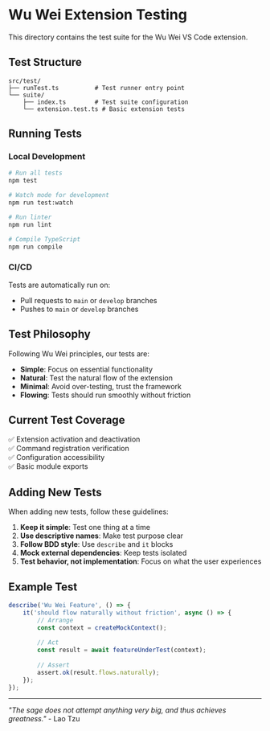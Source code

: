 # Wu Wei Extension Testing

This directory contains the test suite for the Wu Wei VS Code extension.

## Test Structure

```
src/test/
├── runTest.ts          # Test runner entry point
└── suite/
    ├── index.ts        # Test suite configuration
    └── extension.test.ts # Basic extension tests
```

## Running Tests

### Local Development
```bash
# Run all tests
npm test

# Watch mode for development
npm run test:watch

# Run linter
npm run lint

# Compile TypeScript
npm run compile
```

### CI/CD
Tests are automatically run on:
- Pull requests to `main` or `develop` branches
- Pushes to `main` or `develop` branches

## Test Philosophy

Following Wu Wei principles, our tests are:
- **Simple**: Focus on essential functionality
- **Natural**: Test the natural flow of the extension
- **Minimal**: Avoid over-testing, trust the framework
- **Flowing**: Tests should run smoothly without friction

## Current Test Coverage

✅ Extension activation and deactivation  
✅ Command registration verification  
✅ Configuration accessibility  
✅ Basic module exports

## Adding New Tests

When adding new tests, follow these guidelines:

1. **Keep it simple**: Test one thing at a time
2. **Use descriptive names**: Make test purpose clear
3. **Follow BDD style**: Use `describe` and `it` blocks
4. **Mock external dependencies**: Keep tests isolated
5. **Test behavior, not implementation**: Focus on what the user experiences

## Example Test

```typescript
describe('Wu Wei Feature', () => {
    it('should flow naturally without friction', async () => {
        // Arrange
        const context = createMockContext();
        
        // Act
        const result = await featureUnderTest(context);
        
        // Assert
        assert.ok(result.flows.naturally);
    });
});
```

---

*"The sage does not attempt anything very big, and thus achieves greatness."* - Lao Tzu

